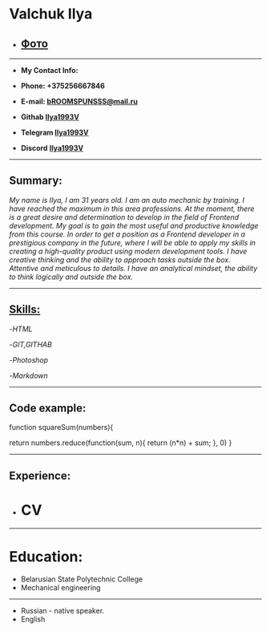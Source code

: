 # Valchuk Ilya # 

- ## [Фото](ttps://www.google.com/search?client=opera&hs=gYz&sca_esv=62677d62e4a19e1b&q=god+of+war&udm=2&fbs=AIIjpHzQki16q-8Z7j6aseYi2jA_7ULc2rHca4uvollDRmDIXrGupCS1I8Hr8BdVZbUpRCmTf3BWTVk30_plmMe1DETLRjsaB9dqS-pQKlEs1AkFy1746eomluOZesTYj1Q3OWyYydPUtYfDuu8NE8lbPAbGdf_prJCytbRV1EAJD2tITNUNeOpaK12yxK8jBtoeGuCG3VbsbmqAsuS7t4ixOMd2w8i3cYx2YveS-cRkwq9CgQLVE-P9T4e0qXRhOBrO2q2Wnzui&sa=X&ved=2ahUKEwj2l8L-u7COAxXaFBAIHe5ME0sQtKgLKAF6BAglEAE&biw=1312&bih=643&dpr=1#vhid=sLuRmrxgONCkkM&vssid=mosaic)
 
 
 <hr>
 
 - **My Contact Info:**

 
- **Phone: +375256667846**

- **E-mail: <bROOMSPUNSSS@mail.ru>**

- **Githab [Ilya1993V](https://github.com/Ilya1993V)**

- **Telegram [Ilya1993V](https://t.me/Ilya1993V)**

- **Discord** **[Ilya1993V](https://discord.com/channels/@Ilya1993V)**
<hr>

## Summary:


*My name is Ilya, I am 31 years old. I am an auto mechanic by training. I have reached the maximum in this area
professions. At the moment, there is a great desire and determination to develop in the field of Frontend development. My goal is to gain the most useful and productive knowledge from this course. In order to get a position as a Frontend developer in a prestigious company in the future, where I will be able to apply my skills in creating a high-quality product using modern development tools. I have creative thinking and the ability to approach tasks outside the box. Attentive and meticulous to details. I have an analytical mindset, the ability to think logically and outside the box.*
<hr>

## <Skills:>

-*HTML*

-*GIT,GITHAB*

-*Photoshop*

-*Markdown*
<hr>

## Code example:
function squareSum(numbers){

  return numbers.reduce(function(sum, n){
    return (n*n) + sum;
  }, 0)
}

<hr>

## Experience:

- # CV
<hr>

# Education:
- Belarusian State Polytechnic College
- Mechanical engineering
<hr>

- Russian - native speaker.
- English
